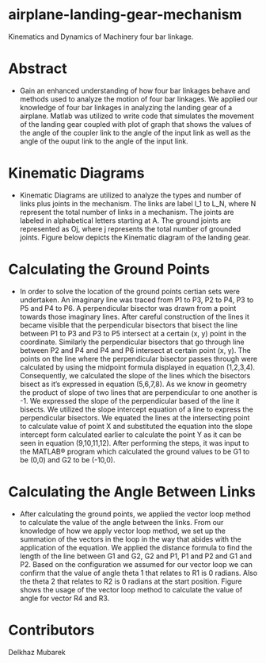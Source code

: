 # airplane-landing-gear-mechanism

Kinematics and Dynamics of Machinery
four bar linkage. 



# Abstract
  * Gain an enhanced understanding of how four bar linkages behave and methods used to analyze the motion of four bar linkages. We applied our knowledge of four bar linkages in analyzing the landing gear of a airplane. Matlab was utilized to write code that simulates the movement of the landing gear coupled with plot of graph that shows the values of the angle of the coupler link to the angle of the input link as well as the angle of the ouput link to the angle of the input link.
  
  
# Kinematic Diagrams
  * Kinematic Diagrams are utilized to analyze the types and number of links plus joints in the mechanism. The links are label l_1  to L_N, where N represent the total number of links in a mechanism. The joints are labeled in alphabetical letters starting at A. The ground joints are represented as Oj, where j represents the total number of grounded joints. Figure below depicts the Kinematic diagram of the landing gear. 
  

# Calculating the Ground Points
  * In order to solve the location of the ground points certian sets were undertaken. An imaginary line was traced from P1 to P3, P2 to P4, P3 to P5 and P4 to P6. A perpendicular bisector was drawn from a point towards those imaginary lines. After careful construction of the lines it became visible that the perpendicular bisectors that bisect the line between P1 to P3 and P3 to P5 intersect at a certain (x, y) point in the coordinate. Similarly the perpendicular bisectors that go through line between P2 and P4 and P4 and P6 intersect at certain point (x, y). The points on the line where the perpendicular bisector passes through were calculated by using the midpoint formula displayed in equation (1,2,3,4). Consequently, we calculated the slope of the lines which the bisectors bisect as it’s expressed in equation (5,6,7,8). As we know in geometry the product of slope of two lines that are perpendicular to one another is -1. We expressed the slope of the perpendicular based of the line it bisects. We utilized the slope intercept equation of a line to express the perpendicular bisectors. We equated the lines at the intersecting point to calculate value of point X and substituted the equation into the slope intercept form calculated earlier to calculate the point Y as it can be seen in equation (9,10,11,12). After performing the steps, it was input to the MATLAB® program which calculated the ground values to be G1 to be (0,0) and G2 to be (-10,0). 
   
   
      
# Calculating the Angle Between Links
  * After calculating the ground points, we applied the vector loop method to calculate the value of the angle between the links. From our knowledge of how we apply vector loop method, we set up the summation of the vectors in the loop in the way that abides with the application of the equation. We applied the distance formula to find the length of the line between G1 and G2, G2 and P1, P1 and P2 and G1 and P2. Based on the configuration we assumed for our vector loop we can confirm that the value of angle theta 1 that relates to R1 is 0 radians. Also the theta 2 that relates to R2 is 0 radians at the start position. Figure shows the usage of the vector loop method to calculate the value of angle for vector R4 and R3.

  
  
# Contributors
Delkhaz
Mubarek
